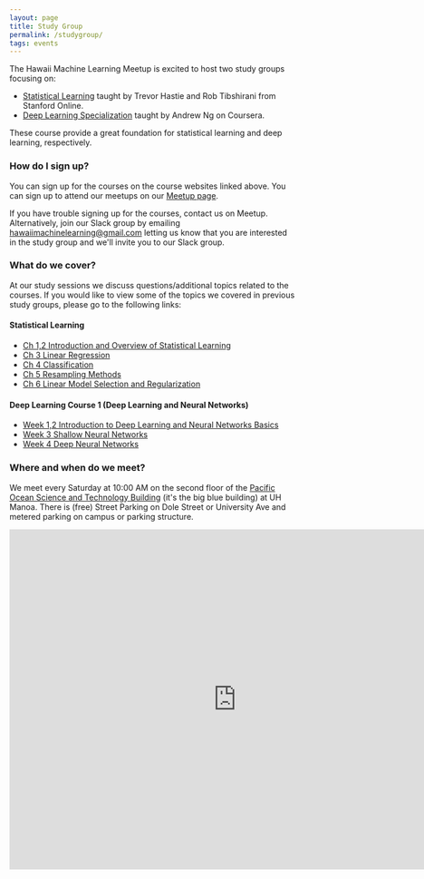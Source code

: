 ```yaml
---
layout: page
title: Study Group
permalink: /studygroup/
tags: events
---
```



The Hawaii Machine Learning Meetup is excited to host two study groups focusing on:
* [Statistical Learning](https://lagunita.stanford.edu/courses/HumanitiesSciences/StatLearning/Winter2016/about) taught by Trevor Hastie and Rob Tibshirani from Stanford Online.
* [Deep Learning Specialization](https://www.coursera.org/specializations/deep-learning) taught by Andrew Ng on Coursera. 

These course provide a great foundation for statistical learning and deep learning, respectively. 

### How do I sign up?
You can sign up for the courses on the course websites linked above.  You can sign up to attend our meetups on our [Meetup page](https://www.meetup.com/Hawaii-Machine-Learning-Meetup/). 

If you have trouble signing up for the courses, contact us on Meetup.  Alternatively, join our Slack group by emailing hawaiimachinelearning@gmail.com letting us know that you are interested in the study group and we'll invite you to our Slack group.


### What do we cover?
At our study sessions we discuss questions/additional topics related to the courses. If you would like to view some of the topics we covered in previous study groups, please go to the following links:

#### Statistical Learning 

* [Ch 1,2 Introduction and Overview of Statistical Learning](https://docs.google.com/document/d/1h2DBGZ3HPGm1d3IUNDehQdhV1JsMMSZH9z9pHJ51G9k/edit?usp=sharing)
* [Ch 3 Linear Regression](https://docs.google.com/document/d/1y7ZlVihfq5Dj7N2TjKs6U3fv1LS0CjySnzccPQhkF_A/edit?usp=sharing)
* [Ch 4 Classification](https://docs.google.com/document/d/1xhJuqueyDrVWKhWBzzix_BzUu8ZPNuMHiQq6ug1QNaA/edit?usp=sharing)
* [Ch 5 Resampling Methods](https://docs.google.com/document/d/13eie0dariv5bKjFVOzMYnnIsB5C_OCmYGKAwMVMSt3k/edit?usp=sharing)
* [Ch 6 Linear Model Selection and Regularization](https://docs.google.com/document/d/1lU58PJhmHsZNcL4WKI_0bf02uqpbBDceIMX0lGYZYcs/edit?usp=sharing)


#### Deep Learning Course 1 (Deep Learning and Neural Networks)

* [Week 1,2 Introduction to Deep Learning and Neural Networks Basics](https://docs.google.com/document/d/18hBHX9wqF2wzzZEDhqsauxlRSPJqvnIG_lPYRN4uTpg/edit?usp=sharing)
* [Week 3 Shallow Neural Networks](https://docs.google.com/document/d/143XtpfWn7x9-ei60LS8E_KjQAL3oJav7VXm0p3cIEbE/edit?usp=sharing)
* [Week 4 Deep Neural Networks](https://docs.google.com/document/d/1ARJ5ajXz5tQ41M_vs_FbmUNu14eRfncf9GSyx1qQsXE/edit?usp=sharing)


### Where and when do we meet?
We meet every Saturday at 10:00 AM on the second floor of the [Pacific Ocean Science and Technology Building](https://www.google.com/maps/place/21%C2%B017'51.0%22N+157%C2%B048'59.3%22W/@21.297506,-157.81648,17z/data=!3m1!4b1!4m5!3m4!1s0x0:0x0!8m2!3d21.297506!4d-157.81648) (it's the big blue building) at UH Manoa.  There is (free) Street Parking on Dole Street or University Ave and metered parking on campus or parking structure.

<iframe src="https://www.google.com/maps/embed?pb=!1m18!1m12!1m3!1d1105.1735809764318!2d-157.8164862034785!3d21.297339998498003!2m3!1f0!2f0!3f0!3m2!1i1024!2i768!4f13.1!3m3!1m2!1s0x0%3A0x0!2zMjHCsDE3JzUxLjAiTiAxNTfCsDQ4JzU5LjMiVw!5e0!3m2!1sen!2sus!4v1539506519484" width="800" height="600" frameborder="0" style="border:0" allowfullscreen></iframe>








